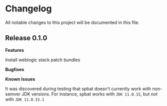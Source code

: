 # Changelog

All notable changes to this project will be documented in this file.

## Release 0.1.0

**Features**

Install weblogic stack patch bundles

**Bugfixes**

**Known Issues**

It was discovered during testing that spbat doesn't currently work with non-semver JDK versions.
For instance, spbat works with `JDK 11.0.15`, but not with `JDK 11.0.15.1`

